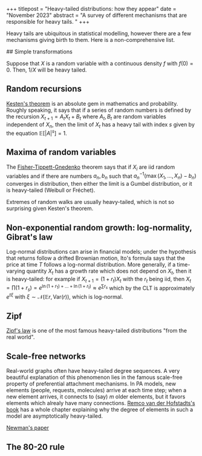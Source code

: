 +++
titlepost = "Heavy-tailed distributions: how they appear"
date = "November 2023"
abstract = "A survey of different mechanisms that are responsible for heavy tails. "
+++



Heavy tails are ubiquitous in statistical modelling, however there are a few mechanisms giving birth to them. Here is a non-comprehensive list. 

## Simple transformations 

Suppose that $X$ is a random variable with a continuous density $f$ with $f(0)=0$. Then, $1/X$ will be heavy tailed. 

## Random recursions 

[Kesten's theorem](/posts/kesten/) is an absolute gem in mathematics and probability. Roughly speaking, it says that if a series of random numbers is defined by the recursion $X_{t+1} = A_t X_t + B_t$ where $A_t, B_t$ are random variables independent of $X_n$, then the limit of $X_t$ has a heavy tail with index $s$ given by the equation $\mathbb{E}[|A|^s]=1$. 

## Maxima of random variables 

The [Fisher-Tippett-Gnedenko](https://en.wikipedia.org/wiki/Fisher%E2%80%93Tippett%E2%80%93Gnedenko_theorem) theorem says that if $X_i$ are iid random variables and if there are numbers $a_n, b_n$ such that $a_n^{-1}(\max(X_1, \dotsc, X_n) - b_n)$ converges in distribution, then either the limit is a Gumbel distribution, or it is heavy-tailed (Weibull or Fréchet). 

Extremes of random walks are usually heavy-tailed, which is not so surprising given Kesten's theorem. 

## Non-exponential random growth: log-normality, Gibrat's law

Log-normal distributions can arise in financial models; under the hypothesis that returns follow a drifted Brownian motion, Ito's formula says that the price at time $T$ follows a log-normal distribution. More generally, if a time-varying quantity $X_t$ has a growth rate which does not depend on $X_t$, then it is heavy-tailed: for example if $X_{t+1} = (1+ r_t)X_t$ with the $r_t$ being iid, then $X_t = \prod (1 + r_s) = e^{\ln(1+r_1) + \dotsc + \ln(1+r_t)} \approx e^{\sum r_s}$ which by the CLT is approximately $e^{t\xi}$ with $\xi \sim \mathscr{N}(\mathbb{E}r, \mathrm{Var}(r))$, which is log-normal. 


## Zipf

[Zipf's law](https://en.wikipedia.org/wiki/Zipf%27s_law) is one of the most famous heavy-tailed distributions "from the real world". 

## Scale-free networks

Real-world graphs often have heavy-tailed degree sequences. A very beautiful explanation of this phenomenon lies in the famous scale-free property of preferential attachment mechanisms. In PA models, new elements (people, requests, molecules) arrive at each time step; when a new element arrives, it connects to (say) $m$ older elements, but it favors elements which alrealy have many connections. [Remco van der Hofstadts's book](https://www.win.tue.nl/~rhofstad/NotesRGCN.pdf) has a whole chapter explaining why the degree of elements in such a model are asymptotically heavy-tailed. 



[Newman's paper](https://www.cs.cornell.edu/courses/cs6241/2019sp/readings/Newman-2005-distributions.pdf)

## The 80-20 rule

##

